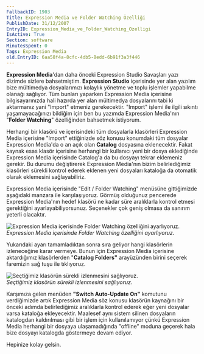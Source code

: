 ```yaml
---
FallbackID: 1903
Title: Expression Media ve Folder Watching Özelliği
PublishDate: 31/12/2007
EntryID: Expression_Media_ve_Folder_Watching_Ozelligi
IsActive: True
Section: software
MinutesSpent: 0
Tags: Expression Media
old.EntryID: 6aa58f4a-8cfc-4db5-8edd-6b91f3a3f446
---
```

**Expression Media**'dan daha önceki Expression Studio Savaşları yazı
dizimde sizlere bahsetmiştim. **Expression Studio** içerisinde yer alan
yazılım bize mültimedya dosyalarımızı kolaylık yönetme ve toplu işlemler
yapabilme olanağı sağlıyor. Tüm bunları yaparken Expression Media
içerisine bilgisayarınızda hali hazırda yer alan mültimedya dosyalarını
tabi ki aktarmanız yani "Import" etmeniz gerekecektir. "Import" işlemi
ile ilgili sıkıntı yaşamayacağınızı bildiğim için ben bu yazımda
Expression Media'nın "**Folder Watching**" özelliğinden bahsetmek
istiyorum.

Herhangi bir klasörü ve içerisindeki tüm dosyalarla klasörleri
Expression Media içerisine "Import" ettiğinizde söz konusu konumdaki tüm
dosyalar Expression Media'da o an açık olan **Catalog** dosyasına
eklenecektir. Fakat kaynak esas klasör içerisine herhangi bir kullanıcı
yeni bir dosya eklediğinde Expression Media içerisinde Catalog'a da bu
dosyayı tekrar eklemeniz gerekir. Bu durumu değiştirerek Expression
Media'nın bizim belirlediğimiz klasörleri sürekli kontrol ederek eklenen
yeni dosyaları kataloğa da otomatik olarak eklemesini sağlayabiliriz.

Expression Media içerisinde "Edit / Folder Watching" menüsüne
gittiğimizde aşağıdaki manzara ile karşılaşıyoruz. Görmüş olduğunuz
pencerede Expression Media'nın hedef klasörü ne kadar süre aralıklarla
kontrol etmesi gerektiğini ayarlayabiliyorsunuz. Seçenekler çok geniş
olmasa da sanırım yeterli olacaktır.

![Expression Media içerisinde Folder Watching özelliğini
ayarlıyoruz.](http://cdn.daron.yondem.com/assets/1903/30122007_1.png)\
*Expression Media içerisinde Folder Watching özelliğini ayarlıyoruz.*

Yukarıdaki ayarı tamamladıktan sonra sıra geliyor hangi klasörlerin
izleneceğine karar vermeye. Bunun için Expression Media içerisine
aktardığımız klasörlerden "**Catalog Folders"** arayüzünden birini
seçerek faremizin sağ tuşu ile tıklıyoruz.

![Seçtiğimiz klasörün sürekli izlenmesini
sağlıyoruz.](http://cdn.daron.yondem.com/assets/1903/30122007_2.png)\
*Seçtiğimiz klasörün sürekli izlenmesini sağlıyoruz.*

Karşımıza gelen menüden **"Switch Auto-Update On"** komutunu
verdiğimizde artık Expression Media söz konusu klasörün kaynağını bir
önceki adımda belirlediğimiz aralıklarla kontrol ederek eğer yeni
dosyalar varsa kataloğa ekleyecektir. Maalesef aynı sistem silinen
dosyaların katalogdan kaldırılması gibi bir işlem için kullanılamıyor
çünkü Expression Media herhangi bir dosyaya ulaşamadığında "offline"
moduna geçerek hala bize dosyayı katalogda göstermeye devam ediyor.

Hepinize kolay gelsin.


